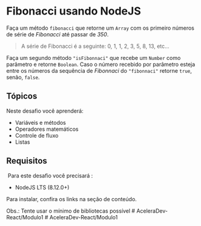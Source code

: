 # Fibonacci usando NodeJS

Faça um método `fibonacci` que retorne um `Array` com os primeiro números de série de *Fibonacci* até passar de *350*.

> A série de Fibonacci é a seguinte: 0, 1, 1, 2, 3, 5, 8, 13, etc...

Faça um segundo método `"isFibonnaci"` que recebe um `Number` como parâmetro e retorne `Boolean`.
Caso o número recebido por parâmetro esteja entre os números da sequência de *Fibonnaci* do `"fibonnaci"` retorne `true`, senão, `false`.

## Tópicos

Neste desafio você aprenderá:

- Variáveis e métodos
- Operadores matemáticos
- Controle de fluxo
- Listas

## Requisitos
​
Para este desafio você precisará :

- NodeJS LTS (8.12.0+)

Para instalar, confira os links na seção de conteúdo.

Obs.: Tente usar o mínimo de bibliotecas possível #   A c e l e r a D e v - R e a c t / M o d u l o 1  
 #   A c e l e r a D e v - R e a c t / M o d u l o 1  
 